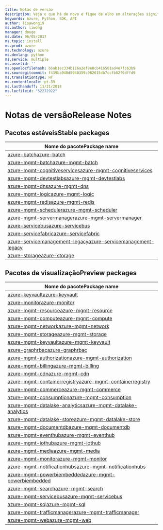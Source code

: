```yaml
---
title: Notas de versão
description: Veja o que há de novo e fique de olho em alterações significativas nas bibliotecas de gerenciamento do Azure para Python
keywords: Azure, Python, SDK, API
author: lisawong19
ms.author: liwong
manager: douge
ms.date: 06/05/2017
ms.topic: install
ms.prod: azure
ms.technology: azure
ms.devlang: python
ms.service: multiple
ms.assetid: ''
ms.openlocfilehash: b6ab1ec334b116a2ef8e8cb416501ad4e7fc63b9
ms.sourcegitcommit: f439ba940d5940359c982015db7ccfb82f9dffd9
ms.translationtype: HT
ms.contentlocale: pt-BR
ms.lasthandoff: 11/21/2018
ms.locfileid: "52272922"
---
```

# <a name="release-notes"></a><span data-ttu-id="45596-104">Notas de versão</span><span class="sxs-lookup"><span data-stu-id="45596-104">Release Notes</span></span>

## <a name="stable-packages"></a><span data-ttu-id="45596-105">Pacotes estáveis</span><span class="sxs-lookup"><span data-stu-id="45596-105">Stable packages</span></span>

| <span data-ttu-id="45596-106">Nome do pacote</span><span class="sxs-lookup"><span data-stu-id="45596-106">Package name</span></span> |
|--------------|
|[<span data-ttu-id="45596-107">azure-batch</span><span class="sxs-lookup"><span data-stu-id="45596-107">azure-batch</span></span>](https://pypi.org/project/azure-batch/#history)  |   
|[<span data-ttu-id="45596-108">azure-mgmt-batch</span><span class="sxs-lookup"><span data-stu-id="45596-108">azure-mgmt-batch</span></span>](https://pypi.org/project/azure-mgmt-batch/#history)|
|[<span data-ttu-id="45596-109">azure-mgmt-cognitiveservices</span><span class="sxs-lookup"><span data-stu-id="45596-109">azure-mgmt-cognitiveservices</span></span>](https://pypi.org/project/azure-mgmt-cognitiveservices/#history)|    
|[<span data-ttu-id="45596-110">azure-mgmt-devtestlabs</span><span class="sxs-lookup"><span data-stu-id="45596-110">azure-mgmt-devtestlabs</span></span>](https://pypi.org/project/azure-mgmt-devtestlabs/#history)|    
|[<span data-ttu-id="45596-111">azure-mgmt-dns</span><span class="sxs-lookup"><span data-stu-id="45596-111">azure-mgmt-dns</span></span>](https://pypi.org/project/azure-mgmt-dns/#history) |
|[<span data-ttu-id="45596-112">azure-mgmt-logic</span><span class="sxs-lookup"><span data-stu-id="45596-112">azure-mgmt-logic</span></span>](https://pypi.org/project/azure-mgmt-logic/#history)|
|[<span data-ttu-id="45596-113">azure-mgmt-redis</span><span class="sxs-lookup"><span data-stu-id="45596-113">azure-mgmt-redis</span></span>](https://pypi.org/project/azure-mgmt-redis/#history)|
|[<span data-ttu-id="45596-114">azure-mgmt-scheduler</span><span class="sxs-lookup"><span data-stu-id="45596-114">azure-mgmt-scheduler</span></span>](https://pypi.org/project/azure-mgmt-scheduler/#history)|    
|[<span data-ttu-id="45596-115">azure-mgmt-servermanager</span><span class="sxs-lookup"><span data-stu-id="45596-115">azure-mgmt-servermanager</span></span>](https://pypi.org/project/azure-mgmt-servermanager/#history)|    
|[<span data-ttu-id="45596-116">azure-servicebus</span><span class="sxs-lookup"><span data-stu-id="45596-116">azure-servicebus</span></span>](https://pypi.org/project/azure-mgmt-servicebus/#history)|   
|[<span data-ttu-id="45596-117">azure-servicefabric</span><span class="sxs-lookup"><span data-stu-id="45596-117">azure-servicefabric</span></span>](https://pypi.org/project/azure-servicefabric/#history)|  
|[<span data-ttu-id="45596-118">azure-servicemanagement-legacy</span><span class="sxs-lookup"><span data-stu-id="45596-118">azure-servicemanagement-legacy</span></span>](https://pypi.org/project/azure-servicemanagement-legacy/#history)|    
|[<span data-ttu-id="45596-119">azure-storage</span><span class="sxs-lookup"><span data-stu-id="45596-119">azure-storage</span></span>](https://pypi.org/project/azure-storage/#history)|  

## <a name="preview-packages"></a><span data-ttu-id="45596-120">Pacotes de visualização</span><span class="sxs-lookup"><span data-stu-id="45596-120">Preview packages</span></span>

|                                           <span data-ttu-id="45596-121">Nome do pacote</span><span class="sxs-lookup"><span data-stu-id="45596-121">Package name</span></span>                                           |
|--------------------------------------------------------------------------------------------------|
|                [<span data-ttu-id="45596-122">azure-keyvault</span><span class="sxs-lookup"><span data-stu-id="45596-122">azure-keyvault</span></span>](https://pypi.org/project/azure-keyvault/#history)                |
|                 [<span data-ttu-id="45596-123">azure-monitor</span><span class="sxs-lookup"><span data-stu-id="45596-123">azure-monitor</span></span>](https://pypi.org/project/azure-monitor/#history)                 |
|           [<span data-ttu-id="45596-124">azure-mgmt-resource</span><span class="sxs-lookup"><span data-stu-id="45596-124">azure-mgmt-resource</span></span>](https://pypi.org/project/azure-mgmt-resource/#history)           |
|            [<span data-ttu-id="45596-125">azure-mgmt-compute</span><span class="sxs-lookup"><span data-stu-id="45596-125">azure-mgmt-compute</span></span>](https://pypi.org/project/azure-mgmt-compute/#history)            |
|            [<span data-ttu-id="45596-126">azure-mgmt-network</span><span class="sxs-lookup"><span data-stu-id="45596-126">azure-mgmt-network</span></span>](https://pypi.org/project/azure-mgmt-network/#history)            |
|            [<span data-ttu-id="45596-127">azure-mgmt-storage</span><span class="sxs-lookup"><span data-stu-id="45596-127">azure-mgmt-storage</span></span>](https://pypi.org/project/azure-mgmt-storage/#history)            |
|           [<span data-ttu-id="45596-128">azure-mgmt-keyvault</span><span class="sxs-lookup"><span data-stu-id="45596-128">azure-mgmt-keyvault</span></span>](https://pypi.org/project/azure-mgmt-keyvault/#history)           |
|               [<span data-ttu-id="45596-129">azure-graphrbac</span><span class="sxs-lookup"><span data-stu-id="45596-129">azure-graphrbac</span></span>](https://pypi.org/project/azure-graphrbac/#history)               |
|      [<span data-ttu-id="45596-130">azure-mgmt-authorization</span><span class="sxs-lookup"><span data-stu-id="45596-130">azure-mgmt-authorization</span></span>](https://pypi.org/project/azure-mgmt-authorization/#history)      |
|            [<span data-ttu-id="45596-131">azure-mgmt-billing</span><span class="sxs-lookup"><span data-stu-id="45596-131">azure-mgmt-billing</span></span>](https://pypi.org/project/azure-mgmt-billing/#history)            |
|                [<span data-ttu-id="45596-132">azure-mgmt-cdn</span><span class="sxs-lookup"><span data-stu-id="45596-132">azure-mgmt-cdn</span></span>](https://pypi.org/project/azure-mgmt-cdn/#history)                |
|  [<span data-ttu-id="45596-133">azure-mgmt-containerregistry</span><span class="sxs-lookup"><span data-stu-id="45596-133">azure-mgmt-containerregistry</span></span>](https://pypi.org/project/azure-mgmt-containerregistry/#history)  |
|           [<span data-ttu-id="45596-134">azure-mgmt-commerce</span><span class="sxs-lookup"><span data-stu-id="45596-134">azure-mgmt-commerce</span></span>](https://pypi.org/project/azure-mgmt-commerce/#history)           |
|        [<span data-ttu-id="45596-135">azure-mgmt-consumption</span><span class="sxs-lookup"><span data-stu-id="45596-135">azure-mgmt-consumption</span></span>](https://pypi.org/project/azure-mgmt-consumption/#history)        |
| [<span data-ttu-id="45596-136">azure-mgmt-datalake-analytics</span><span class="sxs-lookup"><span data-stu-id="45596-136">azure-mgmt-datalake-analytics</span></span>](https://pypi.org/project/azure-mgmt-datalake-analytics/#history) |
|     [<span data-ttu-id="45596-137">azure-mgmt-datalake-store</span><span class="sxs-lookup"><span data-stu-id="45596-137">azure-mgmt-datalake-store</span></span>](https://pypi.org/project/azure-mgmt-datalake-store/#history)     |
|         [<span data-ttu-id="45596-138">azure-mgmt-documentdb</span><span class="sxs-lookup"><span data-stu-id="45596-138">azure-mgmt-documentdb</span></span>](https://pypi.org/project/azure-mgmt-documentdb/#history)         |
|           [<span data-ttu-id="45596-139">azure-mgmt-eventhub</span><span class="sxs-lookup"><span data-stu-id="45596-139">azure-mgmt-eventhub</span></span>](https://pypi.org/project/azure-mgmt-eventhub/#history)           |
|             [<span data-ttu-id="45596-140">azure-mgmt-iothub</span><span class="sxs-lookup"><span data-stu-id="45596-140">azure-mgmt-iothub</span></span>](https://pypi.org/project/azure-mgmt-iothub/#history)             |
|              [<span data-ttu-id="45596-141">azure-mgmt-media</span><span class="sxs-lookup"><span data-stu-id="45596-141">azure-mgmt-media</span></span>](https://pypi.org/project/azure-mgmt-media/#history)              |
|            [<span data-ttu-id="45596-142">azure-mgmt-monitor</span><span class="sxs-lookup"><span data-stu-id="45596-142">azure-mgmt-monitor</span></span>](https://pypi.org/project/azure-mgmt-monitor/#history)            |
|   [<span data-ttu-id="45596-143">azure-mgmt-notificationhubs</span><span class="sxs-lookup"><span data-stu-id="45596-143">azure-mgmt-notificationhubs</span></span>](https://pypi.org/project/azure-mgmt-notificationhubs/#history)   |
|    [<span data-ttu-id="45596-144">azure-mgmt-powerbiembedded</span><span class="sxs-lookup"><span data-stu-id="45596-144">azure-mgmt-powerbiembedded</span></span>](https://pypi.org/project/azure-mgmt-powerbiembedded/#history)    |
|             [<span data-ttu-id="45596-145">azure-mgmt-search</span><span class="sxs-lookup"><span data-stu-id="45596-145">azure-mgmt-search</span></span>](https://pypi.org/project/azure-mgmt-search/#history)             |
|         [<span data-ttu-id="45596-146">azure-mgmt-servicebus</span><span class="sxs-lookup"><span data-stu-id="45596-146">azure-mgmt-servicebus</span></span>](https://pypi.org/project/azure-mgmt-servicebus/#history)         |
|                [<span data-ttu-id="45596-147">azure-mgmt-sql</span><span class="sxs-lookup"><span data-stu-id="45596-147">azure-mgmt-sql</span></span>](https://pypi.org/project/azure-mgmt-sql/#history)                |
|     [<span data-ttu-id="45596-148">azure-mgmt-trafficmanager</span><span class="sxs-lookup"><span data-stu-id="45596-148">azure-mgmt-trafficmanager</span></span>](https://pypi.org/project/azure-mgmt-trafficmanager/#history)     |
|                [<span data-ttu-id="45596-149">azure-mgmt-web</span><span class="sxs-lookup"><span data-stu-id="45596-149">azure-mgmt-web</span></span>](https://pypi.org/project/azure-mgmt-web/#history)                |

